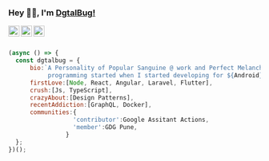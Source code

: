 ### Hey 👋🏽, I'm [DgtalBug!](https://dgtalbug.in) 

<a href="https://twitter.com/dgtalbug">
  <img align="left" alt="Twitter" width="22px" src="https://cdn.jsdelivr.net/npm/simple-icons@v3/icons/twitter.svg" />
</a>
<a href="https://github.com/dgtalbug">
  <img align="left" alt="Github" width="22px" src="https://cdn.jsdelivr.net/npm/simple-icons@v3/icons/github.svg" />
</a>
<a href="https://medium.com/@dgtalbug">
  <img align="left" alt="Medium" width="22px" src="https://cdn.jsdelivr.net/npm/simple-icons@v3/icons/medium.svg" />
</a>
<br/>
<br/>
  
```javascript
(async () => {
  const dgtalbug = {
      bio:`A Personality of Popular Sanguine @ work and Perfect Melancholy @ emotions. My Love for 
           programming started when I started developing for ${Android}`,
      firstLove:[Node, React, Angular, Laravel, Flutter],
      crush:[Js, TypeScript],
      crazyAbout:[Design Patterns],
      recentAddiction:[GraphQL, Docker],
      communities:{
                  'contributor':Google Assitant Actions,
                  'member':GDG Pune,
                }
  };
})();
```
